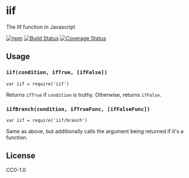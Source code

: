 # iif

The IIf function in Javascript

[![npm](https://img.shields.io/npm/v/iif.svg?style=flat-square)](https://www.npmjs.com/package/iif)
[![Build Status](https://img.shields.io/travis/seangenabe/iif/master.svg?style=flat-square)](https://travis-ci.org/seangenabe/iif)
[![Coverage Status](https://img.shields.io/coveralls/seangenabe/iif/master.svg?style=flat-square)](https://coveralls.io/github/seangenabe/iif?branch=master)

## Usage

### `iif(condition, ifTrue, [ifFalse])`

`var iif = require('iif')`

Returns `ifTrue` if `condition` is truthy. Otherwise, returns `ifFalse`.

### `iifBranch(condition, ifTrueFunc, [ifFalseFunc])`

`var iif = require('iif/branch')`

Same as above, but additionally calls the argument being returned if it's a function.

## License

CC0-1.0
